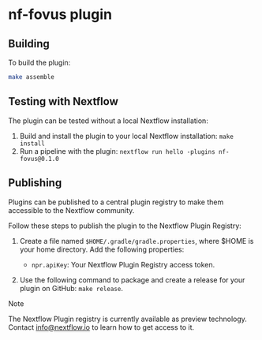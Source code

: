 # nf-fovus plugin

## Building

To build the plugin:
```bash
make assemble
```

## Testing with Nextflow

The plugin can be tested without a local Nextflow installation:

1. Build and install the plugin to your local Nextflow installation: `make install`
2. Run a pipeline with the plugin: `nextflow run hello -plugins nf-fovus@0.1.0`

## Publishing

Plugins can be published to a central plugin registry to make them accessible to the Nextflow community. 


Follow these steps to publish the plugin to the Nextflow Plugin Registry:

1. Create a file named `$HOME/.gradle/gradle.properties`, where $HOME is your home directory. Add the following properties:

    * `npr.apiKey`: Your Nextflow Plugin Registry access token.

2. Use the following command to package and create a release for your plugin on GitHub: `make release`.


> [!NOTE]
> The Nextflow Plugin registry is currently available as preview technology. Contact info@nextflow.io to learn how to get access to it.
> 
